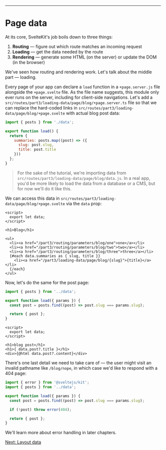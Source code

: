 ------
# **Page data**
At its core, SvelteKit's job boils down to three things:
1. **Routing** — figure out which route matches an incoming request
2. **Loading** — get the data needed by the route
3. **Rendering** — generate some HTML (on the server) or update the DOM (in the browser)

We've seen how routing and rendering work. Let's talk about the middle part — loading.

Every page of your app can declare a `load` function in a `+page.server.js` file alongside the `+page.svelte` file. As the file name suggests, this module only ever runs on the server, including for client-side navigations. Let's add a <code data-file="src/routes/part3/loading-data/page/blog/+page.server.ts">src/routes/part3/loading-data/page/blog/+page.server.ts</code> file so that we can replace the hard-coded links in <code data-file="./blog/+page.svelte">src/routes/part3/loading-data/page/blog/+page.svelte</code> with actual blog post data:
```javascript title="src/routes/part3/loading-data/page/blog/+page.server.ts"
import { posts } from './data';

export function load() {
  return {
    summaries: posts.map((post) => ({
      slug: post.slug,
      title: post.title
    }))
  };
}
```
> For the sake of the tutorial, we're importing data from <code data-file="./blog/data.js">src/routes/part3/loading-data/page/blog/data.js</code>. In a real app, you'd be more likely to load the data from a database or a CMS, but for now we'll do it like this.

We can access this data in <code data-file="./blog/+page.svelte">src/routes/part3/loading-data/page/blog/+page.svelte</code> via the `data` prop:
```svelte title="src/routes/part3/loading-data/page/blog/+page.svelte" "<script>" /  export let data;/ "</script>" {8-10}#del /{#each data.summaries as { slug, title }}/ "{/each}" {12}
<script>
  export let data;
</script>

<h1>Blog</h1>

<ul>
  <li><a href="/part3/routing/parameters/blog/one">one</a></li>
  <li><a href="/part3/routing/parameters/blog/two">two</a></li>
  <li><a href="/part3/routing/parameters/blog/three">three</a></li>
  {#each data.summaries as { slug, title }}
    <li><a href="/part3/loading-data/page/blog/{slug}">{title}</a></li>
  {/each}
</ul>
```
Now, let's do the same for the post page:
```javascript title="src/routes/part3/loading-data/page/blog/[slug]/+page.server.ts"
import { posts } from '../data';

export function load({ params }) {
  const post = posts.find((post) => post.slug === params.slug);

  return { post };
}
```
```svelte title="src/routes/part3/loading-data/page/blog/[slug]/+page.svelte" "<script>" /  export let data;/ "</script>" {5}#del "<h1>{ data.post?.title }</h1>" "<div>{@html data.post?.content}</div>"
<script>
  export let data;
</script>

<h1>blog post</h1>
<h1>{ data.post?.title }</h1>
<div>{@html data.post?.content}</div>
```
There's one last detail we need to take care of — the user might visit an invalid pathname like `/blog/nope`, in which case we'd like to respond with a 404 page:
```js title="src/routes/part3/loading-data/page/blog/[slug]/+page.server.ts" "import { error } from '@sveltejs/kit';" /if (!post) throw error(404);/
import { error } from '@sveltejs/kit';
import { posts } from '../data';

export function load({ params }) {
  const post = posts.find((post) => post.slug === params.slug);

  if (!post) throw error(404);

  return { post };
}
```
We'll learn more about error handling in later chapters.

[Next: Layout data](/part3/loading-data/layout)

